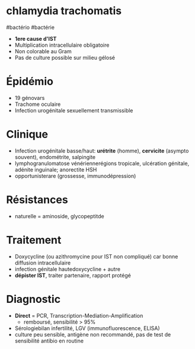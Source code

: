 # chlamydia trachomatis
#bactério #bactérie 


- **1ere cause d'IST** 
- Multiplication intracellulaire obligatoire 
- Non colorable au Gram 
- Pas de culture possible sur milieu gélosé 


# Épidémio


- 19 génovars 
- Trachome oculaire 
- Infection urogénitale sexuellement transmissible 


# Clinique


- Infection urogénitale basse/haut: **urétrite** (homme), **cervicite** (asympto souvent), endométrite, salpingite 
- lymphogranulomatose vénériennerégions tropicale, ulcération génitale, adénite inguinale; anorectite HSH 
- opportunisterare (grossesse, immunodépression) 


# Résistances


- naturelle = aminoside, glycopeptitde 


# Traitement


- Doxycycline (ou azithromycine pour IST non compliqué) car bonne diffusion intracellulaire 
- infection génitale hautedoxycycline + autre 
- **dépister IST**, traiter partenaire, rapport protégé 


# Diagnostic


- **Direct** = PCR, Transcription-Mediation-Amplification 
    - remboursé, sensibilité > 95% 
- Sérologiebilan infertilité, LGV (immunofluorescence, ELISA) 
- culture peu sensible, antigène non recommandé, pas de test de sensibilité antibio en routine 


